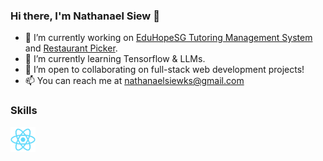 ### Hi there, I'm Nathanael Siew 👋

- 🔭 I’m currently working on [EduHopeSG Tutoring Management System](https://github.com/potatomans/tutoring-management) and [Restaurant Picker](https://restaurant-picker.onrender.com/).
- 🌱 I’m currently learning Tensorflow & LLMs.
- 👯 I’m open to collaborating on full-stack web development projects!
- 📫 You can reach me at nathanaelsiewks@gmail.com

### Skills
<div>
  <img src="https://github.com/devicons/devicon/blob/master/icons/react/react-original.svg" title="React" width="40" height="40" />
</div>

<!--
**potatomans/potatomans** is a ✨ _special_ ✨ repository because its `README.md` (this file) appears on your GitHub profile.

Here are some ideas to get you started:

- 🔭 I’m currently working on ...
- 🌱 I’m currently learning ...
- 👯 I’m looking to collaborate on ...
- 🤔 I’m looking for help with ...
- 💬 Ask me about ...
- 📫 How to reach me: ...
- 😄 Pronouns: ...
- ⚡ Fun fact: ...
-->
